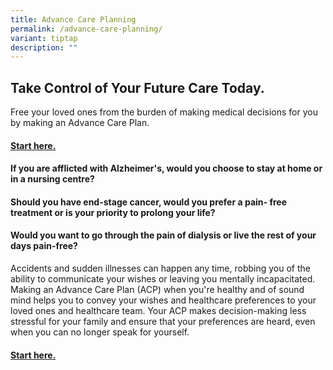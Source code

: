 ```yaml
---
title: Advance Care Planning
permalink: /advance-care-planning/
variant: tiptap
description: ""
---
```

<h2><strong>Take Control of Your Future Care Today.</strong></h2>
<p>Free your loved ones from the burden of making medical decisions for you
by making an Advance Care Plan.</p>
<h4><a href="www.google.com" rel="noopener nofollow" target="_blank">Start here.</a></h4>
<h4>If you are afflicted with Alzheimer's, would you choose to stay at home or in a nursing centre?</h4>
<h4>Should you have end-stage cancer, would you prefer a pain- free treatment or is your priority to prolong your life?</h4>
<h4>Would you want to go through the pain of dialysis or live the rest of your days pain-free?</h4>
<p>Accidents and sudden illnesses can happen any time, robbing you of the
ability to communicate your wishes or leaving you mentally incapacitated.
Making an Advance Care Plan (ACP) when you're healthy and of sound mind
helps you to convey your wishes and healthcare preferences to your loved
ones and healthcare team. Your ACP makes decision-making less stressful
for your family and ensure that your preferences are heard, even when you
can no longer speak for yourself.</p>
<h4><a href="www.google.com" rel="noopener nofollow" target="_blank">Start here.</a></h4>
<p></p>